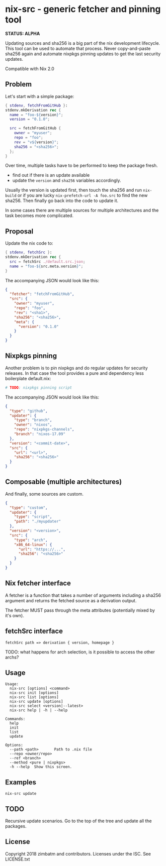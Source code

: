 nix-src - generic fetcher and pinning tool
==========================================

**STATUS: ALPHA**

Updating sources and sha256 is a big part of the nix development
lifecycle. This tool can be used to automate that process. Never
copy-and-paste sha256 again and automate nixpkgs pinning updates to
get the last security updates.

Compatible with Nix 2.0

Problem
-------

Let's start with a simple package:

```nix
{ stdenv, fetchFromGitHub }:
stdenv.mkDerivation rec {
  name = "foo-${version}";
  version = "0.1.0";

  src = fetchFromGitHub {
    owner = "myuser";
    repo = "foo";
    rev = "v${version}";
    sha256 = "<sha256>";
  };
}
```

Over time, multiple tasks have to be performed to keep the package fresh.

* find out if there is an update available
* update the `version` and `sha256` variables accordingly.

Usually the version is updated first, then touch the sha256 and run `nix-build` or if you are lucky `nix-prefetch-url -A foo.src` to find the new sha256. Then finally go back into the code to update it.

In some cases there are multiple sources for multiple architectures and the task becomes more complicated.

Proposal
--------

Update the nix code to:

```nix
{ stdenv, fetchSrc }:
stdenv.mkDerivation rec {
  src = fetchSrc ./default.src.json;
  name = "foo-${src.meta.version}";
}
```

The accompanying JSON would look like this:

```json
{
  "fetcher": "fetchFromGitHub",
  "src": {
    "owner": "myuser",
    "repo": "foo",
    "rev": "<sha1>",
    "sha256": "<sha256>",
    "meta": {
      "version": "0.1.0"
    }
  }
}
```

Nixpkgs pinning
---------------

Another problem is to pin nixpkgs and do regular updates for security releases. In that case the tool provides a pure and dependency less boilerplate default.nix:

```nix
# TODO: nixpkgs pinning script
```

The accompanying JSON would look like this:

```json
{
  "type": "github",
  "updater": {
    "type": "branch",
    "owner": "nixos",
    "repo": "nixpkgs-channels",
    "branch": "nixos-17.09"
  },
  "version": "<commit-date>",
  "src": {
    "url": "<url>",
    "sha256": "<sha256>"
  }
}
```

Composable (multiple architectures)
-----------------------------------

And finally, some sources are custom.

```json
{
  "type": "custom",
  "updater": {
    "type": "script",
    "path": "./myupdater"
  },
  "version": "<version>",
  "src": {
    "type": "arch",
    "x86_64-linux": {
      "url": "https://...",
      "sha256": "<sha256>"
    }
  }
}
```

Nix fetcher interface
-----------------

A fetcher is a function that takes a number of arguments including a sha256 argument and returns the fetched source as a derivation output.

The fetcher MUST pass through the meta attributes (potentially mixed by it's own).

fetchSrc interface
------------------

```
fetchSrc path => derivation { version, homepage }
```

TODO: what happens for arch selection, is it possible to access the other archs?

Usage
-----

    Usage:
      nix-src [options] <command>
      nix-src init [options]
      nix-src list [options]
      nix-src update [options]
      nix-src select <version|--latest>
      nix-src help | -h | --help

    Commands:
      help
      init
      list
      update

    Options:
      --path <path>       Path to .nix file
      --repo <owner/repo>
      --ref <branch>
      --method <pure | nixpkgs>
      -h --help  Show this screen.

Examples
--------

    nix-src update

TODO
----

Recursive update scenarios. Go to the top of the tree and update all the packages.

License
-------

Copyright 2018 zimbatm and contributors. Licenses under the ISC. See LICENSE.txt
